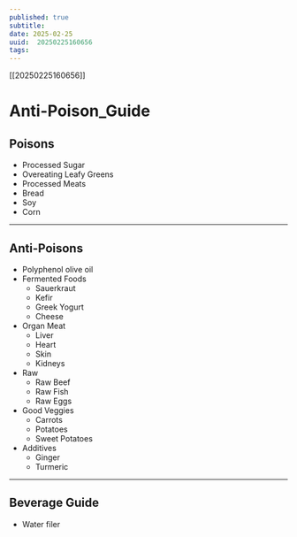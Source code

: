 ```yaml
---
published: true
subtitle: 
date: 2025-02-25
uuid:  20250225160656
tags: 
---
```


[[20250225160656]]

# Anti-Poison_Guide

## Poisons
* Processed Sugar
* Overeating Leafy Greens
* Processed Meats
* Bread
* Soy
* Corn

---

## Anti-Poisons
* Polyphenol olive oil
* Fermented Foods
	* Sauerkraut
	* Kefir
	* Greek Yogurt
	* Cheese
* Organ Meat
	* Liver
	* Heart
	* Skin
	* Kidneys
* Raw
	* Raw Beef
	* Raw Fish
	* Raw Eggs
* Good Veggies
	* Carrots
	* Potatoes
	* Sweet Potatoes
* Additives
	* Ginger
	* Turmeric

---

## Beverage Guide
* Water filer